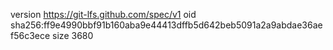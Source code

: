 version https://git-lfs.github.com/spec/v1
oid sha256:ff9e4990bbf91b160aba9e44413dffb5d642beb5091a2a9abdae36aef56c3ece
size 3680
